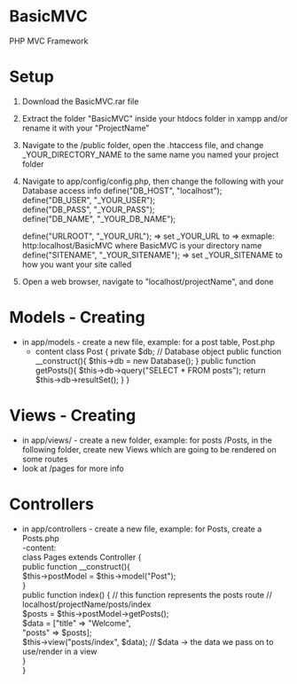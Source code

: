# BasicMVC
PHP MVC Framework

# Setup
1. Download the BasicMVC.rar file
2. Extract the folder "BasicMVC" inside your htdocs folder in xampp and/or rename it with your "ProjectName"
3. Navigate to the /public folder, open the .htaccess file, and change _YOUR_DIRECTORY_NAME to the same name you named your project folder
4. Navigate to app/config/config.php, then change the following with your Database access info
    define("DB_HOST", "localhost"); <br>
    define("DB_USER", "_YOUR_USER"); <br>
    define("DB_PASS", "_YOUR_PASS"); <br>
    define("DB_NAME", "_YOUR_DB_NAME");
  
    define("URLROOT", "_YOUR_URL"); => set _YOUR_URL to => exmaple: http:localhost/BasicMVC where BasicMVC is your directory name
    define("SITENAME", "_YOUR_SITENAME"); => set _YOUR_SITENAME to how you want your site called
 
5. Open a web browser, navigate to "localhost/projectName", and done

# Models - Creating
- in app/models - create a new file, example: for a post table, Post.php
    - content
    class Post {
        private $db; // Database object
        public function __construct(){
            $this->db = new Database();
        }
        public function getPosts(){
            $this->db->query("SELECT * FROM posts");
            return $this->db->resultSet();
         }
    }

# Views - Creating
- in app/views/ - create a new folder, example: for posts /Posts, in the following folder, create new Views which are going to be rendered on
   some routes
- look at /pages for more info
  
 # Controllers
 - in app/controllers - create a new file, example: for Posts, create a Posts.php <br>
    -content: <br>
    class Pages extends Controller { <br>
        public function __construct(){ <br> 
            $this->postModel = $this->model("Post"); <br>
        } <br> 
        public function index() {       // this function represents the posts route // localhost/projectName/posts/index <br>
            $posts = $this->postModel->getPosts(); <br>
            $data = ["title" => "Welcome", <br>
                    "posts" => $posts]; <br>
            $this->view("posts/index", $data); // $data -> the data we pass on to use/render in a view <br>
        } <br> 
     } <br>
 
